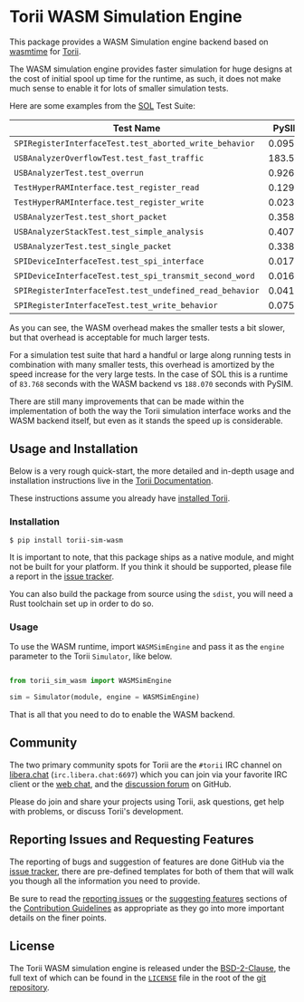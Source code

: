 # Torii WASM Simulation Engine

This package provides a WASM Simulation engine backend based on [wasmtime] for [Torii].

The WASM simulation engine provides faster simulation for huge designs at the cost of initial spool up time for the runtime, as such, it does not make much sense to enable it for lots of smaller simulation tests.

Here are some examples from the [SOL] Test Suite:

| Test Name                                               | PySIM   | WASM   |
|---------------------------------------------------------|---------|--------|
| `SPIRegisterInterfaceTest.test_aborted_write_behavior`  | 0.095   | 0.574  |
| `USBAnalyzerOverflowTest.test_fast_traffic`             | 183.509 | 83.142 |
| `USBAnalyzerTest.test_overrun`                          | 0.926   | 2.835  |
| `TestHyperRAMInterface.test_register_read`              | 0.129   | 0.095  |
| `TestHyperRAMInterface.test_register_write`             | 0.023   | 0.048  |
| `USBAnalyzerTest.test_short_packet`                     | 0.358   | 0.431  |
| `USBAnalyzerStackTest.test_simple_analysis`             | 0.407   | 0.452  |
| `USBAnalyzerTest.test_single_packet`                    | 0.338   | 0.430  |
| `SPIDeviceInterfaceTest.test_spi_interface`             | 0.017   | 0.088  |
| `SPIDeviceInterfaceTest.test_spi_transmit_second_word`  | 0.016   | 0.083  |
| `SPIRegisterInterfaceTest.test_undefined_read_behavior` | 0.041   | 0.277  |
| `SPIRegisterInterfaceTest.test_write_behavior`          | 0.075   | 0.378  |

As you can see, the WASM overhead makes the smaller tests a bit slower, but that overhead is acceptable for much larger tests.

For a simulation test suite that hard a handful or large along running tests in combination with many smaller tests, this overhead is amortized by the speed increase for the very large tests. In the case of SOL this is a runtime of `83.768` seconds with the WASM backend vs `188.070` seconds with PySIM.

There are still many improvements that can be made within the implementation of both the way the Torii simulation interface works and the WASM backend itself, but even as it stands the speed up is considerable.

## Usage and Installation

Below is a very rough quick-start, the more detailed and in-depth usage and installation instructions live in the [Torii Documentation].

These instructions assume you already have [installed Torii].

### Installation

```console
$ pip install torii-sim-wasm
```

It is important to note, that this package ships as a native module, and might not be built for your platform. If you think it should be supported, please file a report in the [issue tracker].

You can also build the package from source using the `sdist`, you will need a Rust toolchain set up in order to do so.

### Usage

To use the WASM runtime, import `WASMSimEngine` and pass it as the `engine` parameter to the Torii `Simulator`, like below.

```py

from torii_sim_wasm import WASMSimEngine

sim = Simulator(module, engine = WASMSimEngine)
```

That is all that you need to do to enable the WASM backend.

## Community

The two primary community spots for Torii are the `#torii` IRC channel on [libera.chat] (`irc.libera.chat:6697`) which you can join via your favorite IRC client or the [web chat], and the [discussion forum] on GitHub.

Please do join and share your projects using Torii, ask questions, get help with problems, or discuss Torii's development.

## Reporting Issues and Requesting Features

The reporting of bugs and suggestion of features are done GitHub via the [issue tracker], there are pre-defined templates for both of them that will walk you though all the information you need to provide.

Be sure to read the [reporting issues] or the [suggesting features] sections of the [Contribution Guidelines] as appropriate as they go into more important details on the finer points.

## License

The Torii WASM simulation engine is released under the [BSD-2-Clause], the full text of which can be found in the [`LICENSE`] file in the root of the [git repository].

[wasmtime]: https://github.com/bytecodealliance/wasmtime
[Torii]: https://github.com/shrine-maiden-heavy-industries/torii-hdl
[Torii Documentation]: https://torii.shmdn.link/latest/
[installed Torii]: https://torii.shmdn.link/latest/install.html
[SOL]: https://github.com/shrine-maiden-heavy-industries/sol
[issue tracker]: https://github.com/shrine-maiden-heavy-industries/torii-sim-wasm/issues
[reporting issues]: https://github.com/shrine-maiden-heavy-industries/torii-sim-wasm/blob/main/CONTRIBUTING.md#reporting-issues
[suggesting features]: https://github.com/shrine-maiden-heavy-industries/torii-sim-wasm/blob/main/CONTRIBUTING.md#suggesting-features
[Contribution Guidelines]: https://github.com/shrine-maiden-heavy-industries/torii-sim-wasm/blob/main/CONTRIBUTING.md
[libera.chat]: https://libera.chat/
[web chat]: https://web.libera.chat/#torii
[discussion forum]: https://github.com/shrine-maiden-heavy-industries/torii-hdl/discussions
[BSD-2-Clause]: https://spdx.org/licenses/BSD-2-Clause.html
[`LICENSE`]: https://github.com/shrine-maiden-heavy-industries/torii-sim-wasm/blob/main/LICENSE
[git repository]: https://github.com/shrine-maiden-heavy-industries/torii-sim-wasm
